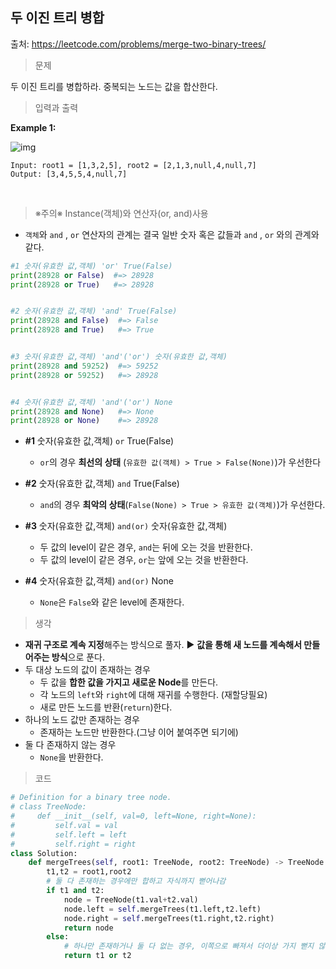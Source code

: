 ## 두 이진 트리 병합

출처: https://leetcode.com/problems/merge-two-binary-trees/    



> 문제 

두 이진 트리를 병합하라. 중복되는 노드는 값을 합산한다.    



> 입력과 출력

**Example 1:**

![img](https://assets.leetcode.com/uploads/2021/02/05/merge.jpg)

```
Input: root1 = [1,3,2,5], root2 = [2,1,3,null,4,null,7]
Output: [3,4,5,5,4,null,7]
```

​     

> ※주의※ Instance(객체)와 연산자(or, and)사용 

* `객체`와 `and` , `or` 연산자의 관계는 결국 일반 숫자 혹은 값들과 `and` , `or` 와의 관계와 같다.

```python
#1 숫자(유효한 값,객체) 'or' True(False)
print(28928 or False)  #=> 28928
print(28928 or True)   #=> 28928


#2 숫자(유효한 값,객체) 'and' True(False)
print(28928 and False)  #=> False
print(28928 and True)   #=> True


#3 숫자(유효한 값,객체) 'and'('or') 숫자(유효한 값,객체)
print(28928 and 59252)  #=> 59252
print(28928 or 59252)   #=> 28928


#4 숫자(유효한 값,객체) 'and'('or') None
print(28928 and None)   #=> None
print(28928 or None)    #=> 28928
```

* **#1** 숫자(유효한 값,객체) `or` True(False)

  * `or`의 경우 **최선의 상태** (`유효한 값(객체) > True > False(None)`)가 우선한다

* **#2** 숫자(유효한 값,객체) `and` True(False)

  * `and`의 경우 **최악의 상태**(`False(None) > True > 유효한 값(객체)`)가 우선한다.

* **#3** 숫자(유효한 값,객체) `and(or)` 숫자(유효한 값,객체)

  * 두 값의 level이 같은 경우, `and`는 뒤에 오는 것을 반환한다.
  * 두 값의 level이 같은 경우, `or`는 앞에 오는 것을 반환한다.

* **#4** 숫자(유효한 값,객체) `and(or)` None

  * `None`은 `False`와 같은 level에 존재한다.     

    



> 생각

* **재귀 구조로 계속 지정**해주는 방식으로 풀자. ▶ **값을 통해 새 노드를 계속해서 만들어주는 방식**으로 푼다.
* 두 대상 노드의 값이 존재하는 경우
  * 두 값을 **합한 값을 가지고 새로운 Node**를 만든다.
  * 각 노드의 `left`와 `right`에 대해 재귀를 수행한다. (재할당필요)
  * 새로 만든 노드를 반환(`return`)한다.
* 하나의 노드 값만 존재하는 경우
  * 존재하는 노드만 반환한다.(그냥 이어 붙여주면 되기에)
* 둘 다 존재하지 않는 경우
  * `None`을 반환한다.      



> 코드 

```python
# Definition for a binary tree node.
# class TreeNode:
#     def __init__(self, val=0, left=None, right=None):
#         self.val = val
#         self.left = left
#         self.right = right
class Solution:
    def mergeTrees(self, root1: TreeNode, root2: TreeNode) -> TreeNode:
        t1,t2 = root1,root2
        # 둘 다 존재하는 경우에만 합하고 자식까지 뻗어나감
        if t1 and t2:
            node = TreeNode(t1.val+t2.val)
            node.left = self.mergeTrees(t1.left,t2.left)
            node.right = self.mergeTrees(t1.right,t2.right)
            return node
        else:
            # 하나만 존재하거나 둘 다 없는 경우, 이쪽으로 빠져서 더이상 가지 뻗지 않음
            return t1 or t2
```



